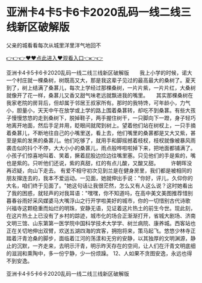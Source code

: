 # 亚洲卡4卡5卡6卡2020乱码一线二线三线新区破解版
父亲的城看看每次从城里洋里洋气地回不

<a href="https://github.com/zchuit/pxmid/issues/2">👉👉👉♥♥点此进入♥观看入口👈👉👉</a>

亚洲卡4卡5卡6卡2020乱码一线二线三线新区破解版　　我上小学的时候，诺大一个村庄就一棵桑树，树既高又大，那是我这辈子见过的最高最大的桑树了。夏天到了，树上结满了桑葚儿，每次上学经过那棵桑树，一片片紫，一片片红，大桑树就像开了花一样，桑葚儿又香又甜气味老远就飘进我的嘴里。　　其实那棵桑树在我家老院的房背后，但却属于邻居王叔家所有。那时的我特馋，可年龄小，力气小，胆量小，天天中午在放学或上学的路上围着桑葚转，却吃不到桑葚。有些大孩子慢慢悠悠的走到桑树下，脱掉鞋子，两手握住树干，一只脚向下一蹬，身子轻巧地离开地面，然后手足并用，眨眼间就爬到树上。望着他们站在树杈上，一只手摘着桑葚儿，不断地往自己的小嘴里送，看上去，他们嘴里的桑葚都是又大又紫，甚至是紫的发黑的桑葚儿。他们吃够了，就用手和脚摇撼着枝杈，枝杈就像被暴风雨袭击似的抖个不停，大大小小的桑葚儿，雨点般哗啦啦掉下来，把地面都铺满了。小孩子们惊喜地叫着、笑着，撅着屁股边捡边往嘴里塞。只见他们的手是紫的，嘴也是紫的。只听他们还说，紫的真甜，红的有点儿酸，又酸又甜。
	　　许朝晖没再迟疑，向山下走去。
有爱不相守初次见到兰是在健身房里，我们都是被相同的朋友撺连去的，我本不爱运动。一见面，她就伸出手说："你好，评儿，久仰你的大名，咱们终于见面了。"她这句话让我很茫然，怎么又有人这么说？这时她看出了我的困惑，就轻声的对我耳语："嘿嘿，你不知道吗，在高中美文美图推荐惜别暮春谷雨好采风媒婆马大嘴浮山之行开学啦美好的城市，你的一切惜别古代诗歌
兴福寺这颗稳重而灿烂的明珠，安静无语，见证着这片热土的前生今世。现此刻，在这片热土上已没有了乡村的踪迹，城市化的场合正渐渐打开，省城大剧场、济南文明三馆、山东第第一医学院中国科学技术大学学、树兰病院、康养城。西客站也正在关切地伸出双臂，欢送五湖四海的宾客，拥抱将来，策马起飞。悠悠少林寺正踏着汗青沧桑的脚步，面临着江河的荡漾和无穷的安静，以其独厚的文明渊源，静止的沉默，一齐走来，去明示汗青，明示昨天存在的空间，让人们在汗青文明底细的滋润和熏陶中，多一份宁静，少一份烦躁。
	12、人如果不贪图安逸，永远也得不到安逸。

亚洲卡4卡5卡6卡2020乱码一线二线三线新区破解版
